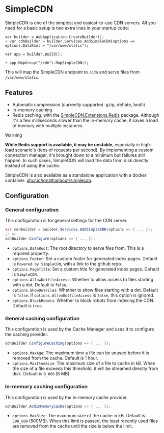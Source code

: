 # SimpleCDN

SimpleCDN is one of the simplest and easiest-to-use CDN servers. All you need for a basic setup is two
extra lines in your startup code:

```diff,cs
var builder = WebApplication.CreateBuilder();
+ var cdnBuilder = builder.Services.AddSimpleCDN(options => options.DataRoot = "/var/www/static");

var app = builder.Build();

+ app.MapGroup("/cdn").MapSimpleCDN();
```

This will map the SimpleCDN endpoint to `/cdn` and serve files from `/var/www/static`.

## Features
- Automatic compression (currently supported: gzip, deflate, brotli)
- In-memory caching
- Redis caching, with the
  [SimpleCDN.Extensions.Redis](https://www.nuget.org/packages/SimpleCDN.Extensions.Redis/) package.
  Although it's a few milliseconds slower than the in-memory cache, it saves a load of memory with multiple instances.
> [!WARNING]  
> **While Redis support is available, it may be unstable**, especially in high-load scenario's (tens of requests per second). By implementing a custom connection manager,
> it's brought down to a minimum but failures still happen. In such cases, SimpleCDN will load the data from disk directly instead of using the cache.

SimpleCDN is also available as a standalone application with a docker container: [ghcr.io/jonathanbout/simplecdn](https://ghcr.io/jonathanbout/simplecdn).

## Configuration

### General configuration
This configuration is for general settings for the CDN server.
```csharp
var cdnBuilder = builder.Services.AddSimpleCDN(options => { ... });
// or
cdnBuilder.Configure(options => { ... });
```

- `options.DataRoot`: The root directory to serve files from. This is a required property.
- `options.Footer`: Set a custom footer for generated index pages. Default is `Powered by SimpleCDN`,
  with a link to the github repo.
- `options.PageTitle`: Set a custom title for generated index pages. Default is `SimpleCDN`.
- `options.AllowDotfileAccess`: Whether to allow access to files starting with a dot. Default is `false`.
- `options.ShowDotFiles`: Whether to show files starting with a dot. Default is `false`.
  If `options.AllowDotfileAccess` is `false`, this option is ignored.
- `options.BlockRobots`: Whether to block robots from indexing the CDN. Default is `true`.

### General caching configuration
This configuration is used by the Cache Manager and uses it to configure the caching provider.
```csharp
cdnBuilder.ConfigureCaching(options => { ... });
```
- `options.MaxAge`: The maximum time a file can be unused before it is removed from the cache.
  Default is 1 hour.
- `options.MaxItemSize`: The maximum size of a file to cache in kB. When the size of a file exceeds
  this threshold, it will be streamed directly from disk. Default is `8_000` (8 MB).

### In-memory caching configuration
This configuration is used by the in-memory cache provider.
```csharp
cdnBuilder.AddInMemoryCache(options => { ... });
```
- `options.MaxSize`: The maximum size of the cache in kB. Default is `500_000` (500MB). When this limit
  is passed, the least recently used files are removed from the cache until the size is below the limit.
